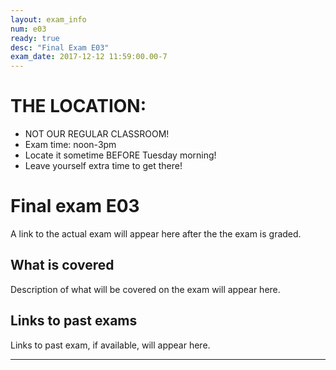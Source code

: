 ```yaml
---
layout: exam_info
num: e03
ready: true
desc: "Final Exam E03"
exam_date: 2017-12-12 11:59:00.00-7
---
```



# THE LOCATION: 

* NOT OUR REGULAR CLASSROOM!   
* Exam time: noon-3pm
* Locate it sometime BEFORE Tuesday morning!
* Leave yourself extra time to get there!

# Final exam E03

A link to the actual exam will appear here after the the exam is graded.

## What is covered

Description of what will be covered on the exam will appear here.

## Links to past exams

Links to past exam, if available, will appear here.

---

<div style="display:none;">  http://ucsb-cs8-f17.github.io/exam/e03 </div>
